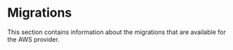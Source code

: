 # Migrations

This section contains information about the migrations that are available for the AWS provider.